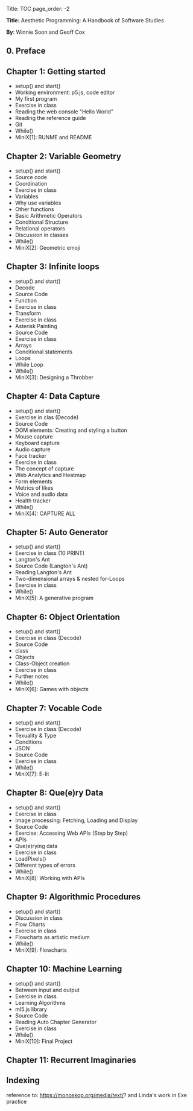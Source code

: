 Title: TOC
page_order: -2

**Title:** Aesthetic Programming: A Handbook of Software Studies

**By**: Winnie Soon and Geoff Cox

## 0. Preface

## Chapter 1: Getting started
* setup() and start()
* Working environment: p5.js, code editor
* My first program
* Exercise in class
* Reading the web console "Hello World"
* Reading the reference guide
* Git
* While()
* MiniX[1]: RUNME and README

## Chapter 2: Variable Geometry
* setup() and start()
* Source code
* Coordination
* Exercise in class
* Variables
* Why use variables
* Other functions
* Basic Arithmetic Operators
* Conditional Structure
* Relational operators
* Discussion in classes
* While()
* MiniX[2]: Geometric emoji

## Chapter 3: Infinite loops
* setup() and start()
* Decode
* Source Code
* Function
* Exercise in class
* Transform
* Exercise in class  
* Asterisk Painting
* Source Code
* Exercise in class
* Arrays
* Conditional statements
* Loops
* While Loop
* While()
* MiniX[3]: Designing a Throbber

## Chapter 4: Data Capture
* setup() and start()
* Exercise in clas (Decode)
* Source Code
* DOM elements: Creating and styling a button
* Mouse capture
* Keyboard capture
* Audio capture
* Face tracker
* Exercise in class
* The concept of capture
* Web Analytics and Heatmap
* Form elements
* Metrics of likes
* Voice and audio data
* Health tracker
* While()
* MiniX[4]: CAPTURE ALL

## Chapter 5: Auto Generator
* setup() and start()
* Exercise in class (10 PRINT)
* Langton's Ant
* Source Code (Langton's Ant)
* Reading Langton's Ant
* Two-dimensional arrays & nested for-Loops
* Exercise in class
* While()
* MiniX[5]: A generative program

## Chapter 6: Object Orientation
* setup() and start()
* Exercise in class (Decode)
* Source Code
* class
* Objects
* Class-Object creation
* Exercise in class
* Further notes
* While()
* MiniX[6]: Games with objects

## Chapter 7: Vocable Code
* setup() and start()
* Exercise in class (Decode)
* Texuality & Type
* Conditions
* JSON
* Source Code
* Exercise in class
* While()
* MiniX[7]: E-lit

## Chapter 8: Que(e)ry Data
* setup() and start()
* Exercise in class
* Image processing: Fetching, Loading and Display
* Source Code
* Exercise: Accessing Web APIs (Step by Step)
* APIs
* Que(e)rying data
* Exercise in class
* LoadPixels()
* Different types of errors
* While()
* MiniX[8]: Working with APIs

## Chapter 9: Algorithmic Procedures
* setup() and start()
* Discussion in class
* Flow Charts
* Exercise in class
* Flowcharts as artistic medium
* While()
* MiniX[9]: Flowcharts

## Chapter 10: Machine Learning
* setup() and start()
* Between input and output
* Exercise in class
* Learning Algorithms
* ml5.js library
* Source Code
* Reading Auto Chapter Generator
* Exercise in class
* While()
* MiniX[10]: Final Project

## Chapter 11: Recurrent Imaginaries

## Indexing
reference to: https://monoskop.org/media/text/? and Linda's work in Exe practice

